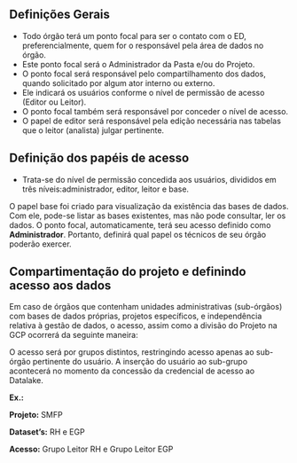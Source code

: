 
## Definições Gerais

- Todo órgão terá um ponto focal para ser o contato com o ED,  preferencialmente, quem for o responsável pela área de dados no órgão.
- Este ponto focal será o Administrador da Pasta e/ou do Projeto.
- O ponto focal será responsável pelo compartilhamento dos dados, quando solicitado por algum ator interno ou externo.
- Ele indicará os usuários conforme o nível de permissão de acesso (Editor ou Leitor).
- O ponto focal também será responsável por conceder o nível de acesso.
- O papel de editor será responsável pela edição necessária nas tabelas que o leitor (analista) julgar pertinente.

## Definição dos papéis de acesso

- Trata-se do nível de permissão concedida aos usuários, divididos em três níveis:administrador, editor, leitor e base.

O papel base foi criado para visualização da existência das bases de dados. Com ele, pode-se listar as bases existentes, mas não pode consultar, ler os dados.
O ponto focal, automaticamente, terá seu acesso definido como __Administrador__. Portanto, definirá qual papel os técnicos de seu órgão poderão exercer.

## Compartimentação do projeto e definindo acesso aos dados

Em caso de órgãos que contenham unidades administrativas (sub-órgãos) com bases de dados próprias, projetos específicos, e independência relativa à gestão de dados, o acesso, assim como a divisão do Projeto na GCP ocorrerá da seguinte maneira:

O acesso será por grupos distintos, restringindo acesso apenas ao sub-órgão pertinente do usuário. A inserção do usuário ao sub-grupo acontecerá no momento da concessão da credencial de acesso ao Datalake.

__Ex.:__

__Projeto:__ SMFP

__Dataset’s:__  RH e EGP

__Acesso:__ Grupo Leitor RH e Grupo Leitor EGP